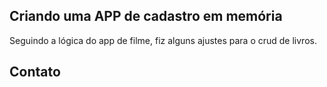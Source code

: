 
## Criando uma APP de cadastro em memória

Seguindo a lógica do app de filme, fiz alguns ajustes para o crud de livros.

## Contato

